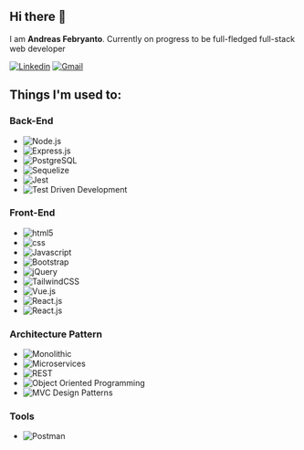 ## Hi there 👋

I am **Andreas Febryanto**. Currently on progress to be full-fledged full-stack web developer

[![Linkedin](https://img.shields.io/badge/-LinkedIn-blue?style=flat&logo=Linkedin&logoColor=white)](https://www.linkedin.com/in/andreas-febryanto-938708133/)
[![Gmail](https://img.shields.io/badge/-Gmail-c14438?style=flat&logo=Gmail&logoColor=white)](mailto:andreas.febryanto@gmail.com)

## Things I'm used to:

### Back-End

<ul>
  <li>
    <img alt="Node.js" src="https://img.shields.io/badge/-Node.js-43853d?style=flat-square&logo=Node.js&logoColor=white" />
  </li>
  <li>
    <img alt="Express.js" src="https://img.shields.io/badge/-Express.js-ffffff?style=flat-square&logo=Express&logoColor=black" />
  </li>
  <li>  
    <img alt="PostgreSQL" src="https://img.shields.io/badge/-PostgreSQL-336791?style=flat-square&logo=PostgreSQL&logoColor=white" />
  </li>
  <li>  
    <img alt="Sequelize" src="https://img.shields.io/badge/-Sequelize-03afef?style=flat-square&logo=Sequelize&logoColor=white" />
  </li>
  <li>  
    <img alt="Jest" src="https://img.shields.io/badge/-Jest-15c213?style=flat-square&logo=jest&logoColor=white" />
  </li>
    
  <li>  
    <img alt="Test Driven Development" src="https://img.shields.io/badge/-Test Driven Development-212529?style=flat-square&logo=MVC&logoColor=white" />
  </li>
</ul>

### Front-End

<ul>
  <li>
    <img alt="html5" src="https://img.shields.io/badge/-HTML-E34F26?style=flat-square&logo=html5&logoColor=white" />
  </li>
  <li>
    <img alt="css" src="https://img.shields.io/badge/-CSS-254bdd?style=flat-square&logo=css3&logoColor=white" />
  </li>
  <li>  
    <img alt="Javascript" src="https://img.shields.io/badge/-Javascript-efd81d?style=flat-square&logo=Javascript&logoColor=black" />
  </li>
  <li>  
    <img alt="Bootstrap" src="https://img.shields.io/badge/-Bootstrap-7710f1?style=flat-square&logo=Bootstrap&logoColor=white" />
  </li>
  <li>  
    <img alt="jQuery" src="https://img.shields.io/badge/-jQuery-0865a6?style=flat-square&logo=jQuery&logoColor=white" />
  </li>
    
  <li>  
    <img alt="TailwindCSS" src="https://img.shields.io/badge/-TailwindCSS-06b6d4?style=flat-square&logo=TailwindCSS&logoColor=white" />
  </li>
  <li>  
    <img alt="Vue.js" src="https://img.shields.io/badge/-Vue.js-33475b?style=flat-square&logo=Vue.js" />
  </li>
  <li>  
    <img alt="React.js" src="https://img.shields.io/badge/-React.js-20232a?style=flat-square&logo=React" />
  </li>
  <li>  
    <img alt="React.js" src="https://img.shields.io/badge/-Angular.js-20232a?style=flat-square&logo=Angular&logoColor=red" />
  </li>
</ul>

### Architecture Pattern

<ul>
  <li>  
    <img alt="Monolithic" src="https://img.shields.io/badge/-Monolithic API-374151?style=flat" />
  </li>
  <li>
    <img alt="Microservices" src="https://img.shields.io/badge/-Microservices-374151?style=flat" />
  </li>

  <li>
    <img alt="REST" src="https://img.shields.io/badge/-REST API-374151?style=flat" />
  </li>
  <li>
    <img alt="Object Oriented Programming" src="https://img.shields.io/badge/-Object Oriented Programming-374151?style=flat"/>
  </li>
  <li>
    <img alt="MVC Design Patterns" src="https://img.shields.io/badge/-MVC Design Patterns-374151?style=flat-square&logo=MVC&logoColor=white" />
  </li>
</ul>

### Tools

<ul>
  <li>  
    <img alt="Postman" src="https://img.shields.io/badge/-Postman-f76935?style=flat-square&logo=postman&logoColor=white" />
  </li>
</ul>
